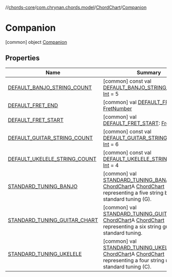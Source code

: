 //[chords-core](../../../../index.md)/[com.chrynan.chords.model](../../index.md)/[ChordChart](../index.md)/[Companion](index.md)



# Companion  
 [common] object [Companion](index.md)   


## Properties  
  
|  Name |  Summary | 
|---|---|
| <a name="com.chrynan.chords.model/ChordChart.Companion/DEFAULT_BANJO_STRING_COUNT/#/PointingToDeclaration/"></a>[DEFAULT_BANJO_STRING_COUNT](-d-e-f-a-u-l-t_-b-a-n-j-o_-s-t-r-i-n-g_-c-o-u-n-t.md)| <a name="com.chrynan.chords.model/ChordChart.Companion/DEFAULT_BANJO_STRING_COUNT/#/PointingToDeclaration/"></a> [common] const val [DEFAULT_BANJO_STRING_COUNT](-d-e-f-a-u-l-t_-b-a-n-j-o_-s-t-r-i-n-g_-c-o-u-n-t.md): [Int](https://kotlinlang.org/api/latest/jvm/stdlib/kotlin/-int/index.html) = 5   <br>|
| <a name="com.chrynan.chords.model/ChordChart.Companion/DEFAULT_FRET_END/#/PointingToDeclaration/"></a>[DEFAULT_FRET_END](-d-e-f-a-u-l-t_-f-r-e-t_-e-n-d.md)| <a name="com.chrynan.chords.model/ChordChart.Companion/DEFAULT_FRET_END/#/PointingToDeclaration/"></a> [common] val [DEFAULT_FRET_END](-d-e-f-a-u-l-t_-f-r-e-t_-e-n-d.md): [FretNumber](../../-fret-number/index.md)   <br>|
| <a name="com.chrynan.chords.model/ChordChart.Companion/DEFAULT_FRET_START/#/PointingToDeclaration/"></a>[DEFAULT_FRET_START](-d-e-f-a-u-l-t_-f-r-e-t_-s-t-a-r-t.md)| <a name="com.chrynan.chords.model/ChordChart.Companion/DEFAULT_FRET_START/#/PointingToDeclaration/"></a> [common] val [DEFAULT_FRET_START](-d-e-f-a-u-l-t_-f-r-e-t_-s-t-a-r-t.md): [FretNumber](../../-fret-number/index.md)   <br>|
| <a name="com.chrynan.chords.model/ChordChart.Companion/DEFAULT_GUITAR_STRING_COUNT/#/PointingToDeclaration/"></a>[DEFAULT_GUITAR_STRING_COUNT](-d-e-f-a-u-l-t_-g-u-i-t-a-r_-s-t-r-i-n-g_-c-o-u-n-t.md)| <a name="com.chrynan.chords.model/ChordChart.Companion/DEFAULT_GUITAR_STRING_COUNT/#/PointingToDeclaration/"></a> [common] const val [DEFAULT_GUITAR_STRING_COUNT](-d-e-f-a-u-l-t_-g-u-i-t-a-r_-s-t-r-i-n-g_-c-o-u-n-t.md): [Int](https://kotlinlang.org/api/latest/jvm/stdlib/kotlin/-int/index.html) = 6   <br>|
| <a name="com.chrynan.chords.model/ChordChart.Companion/DEFAULT_UKELELE_STRING_COUNT/#/PointingToDeclaration/"></a>[DEFAULT_UKELELE_STRING_COUNT](-d-e-f-a-u-l-t_-u-k-e-l-e-l-e_-s-t-r-i-n-g_-c-o-u-n-t.md)| <a name="com.chrynan.chords.model/ChordChart.Companion/DEFAULT_UKELELE_STRING_COUNT/#/PointingToDeclaration/"></a> [common] const val [DEFAULT_UKELELE_STRING_COUNT](-d-e-f-a-u-l-t_-u-k-e-l-e-l-e_-s-t-r-i-n-g_-c-o-u-n-t.md): [Int](https://kotlinlang.org/api/latest/jvm/stdlib/kotlin/-int/index.html) = 4   <br>|
| <a name="com.chrynan.chords.model/ChordChart.Companion/STANDARD_TUNING_BANJO/#/PointingToDeclaration/"></a>[STANDARD_TUNING_BANJO](-s-t-a-n-d-a-r-d_-t-u-n-i-n-g_-b-a-n-j-o.md)| <a name="com.chrynan.chords.model/ChordChart.Companion/STANDARD_TUNING_BANJO/#/PointingToDeclaration/"></a> [common] val [STANDARD_TUNING_BANJO](-s-t-a-n-d-a-r-d_-t-u-n-i-n-g_-b-a-n-j-o.md): [ChordChart](../index.md)A [ChordChart](../index.md) representing a five string banjo in standard tuning (G).   <br>|
| <a name="com.chrynan.chords.model/ChordChart.Companion/STANDARD_TUNING_GUITAR_CHART/#/PointingToDeclaration/"></a>[STANDARD_TUNING_GUITAR_CHART](-s-t-a-n-d-a-r-d_-t-u-n-i-n-g_-g-u-i-t-a-r_-c-h-a-r-t.md)| <a name="com.chrynan.chords.model/ChordChart.Companion/STANDARD_TUNING_GUITAR_CHART/#/PointingToDeclaration/"></a> [common] val [STANDARD_TUNING_GUITAR_CHART](-s-t-a-n-d-a-r-d_-t-u-n-i-n-g_-g-u-i-t-a-r_-c-h-a-r-t.md): [ChordChart](../index.md)A [ChordChart](../index.md) representing a six string guitar in standard tuning.   <br>|
| <a name="com.chrynan.chords.model/ChordChart.Companion/STANDARD_TUNING_UKELELE/#/PointingToDeclaration/"></a>[STANDARD_TUNING_UKELELE](-s-t-a-n-d-a-r-d_-t-u-n-i-n-g_-u-k-e-l-e-l-e.md)| <a name="com.chrynan.chords.model/ChordChart.Companion/STANDARD_TUNING_UKELELE/#/PointingToDeclaration/"></a> [common] val [STANDARD_TUNING_UKELELE](-s-t-a-n-d-a-r-d_-t-u-n-i-n-g_-u-k-e-l-e-l-e.md): [ChordChart](../index.md)A [ChordChart](../index.md) representing a four string ukelele in standard tuning (C).   <br>|

